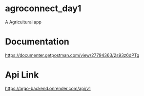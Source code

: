# agroconnect_day1

A Agricultural app

# Documentation

https://documenter.getpostman.com/view/27794363/2s93z6dPTg

# Api Link

https://argo-backend.onrender.com/api/v1